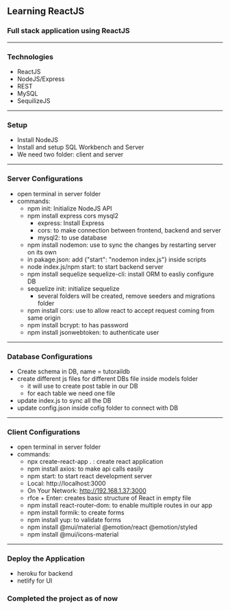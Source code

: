 ## Learning ReactJS
### Full stack application using ReactJS
-----
### Technologies
- ReactJS
- NodeJS/Express
- REST
- MySQL
- SequilizeJS
-----
### Setup
- Install NodeJS
- Install and setup SQL Workbench and Server
- We need two folder: client and server
-----
### Server Configurations
- open terminal in server folder
- commands:
    - npm init: Initialize NodeJS API
    - npm install express cors mysql2
        - express: Install Express
        - cors: to make connection between frontend, backend and server
        - mysql2: to use database
    - npm install nodemon: use to sync the changes by restarting server on its own
    - in pakage.json: add {"start": "nodemon index.js"} inside scripts
    - node index.js/npm start: to start backend server
    - npm install sequelize sequelize-cli: install ORM to easliy configure DB
    - sequelize init: initialize sequelize
        - several folders will be created, remove seeders and migrations folder
    - npm install cors: use to allow react to accept request coming from same origin
    - npm install bcrypt: to has password
    - npm install jsonwebtoken: to authenticate user
-----
### Database Configurations
- Create schema in DB, name = tutoraildb
- create different js files for different DBs file inside models folder
    - it will use to create post table in our DB
    - for each table we need one file
- update index.js to sync all the DB
- update config.json inside cofig folder to connect with DB
-----
### Client Configurations
- open terminal in server folder
- commands:
    - npx create-react-app . : create react application
    - npm install axios: to make api calls easily
    - npm start: to start react development server
    - Local: http://localhost:3000
    - On Your Network: http://192.168.1.37:3000
    - rfce + Enter: creates basic structure of React in empty file
    - npm install react-router-dom: to enable multiple routes in our app
    - npm install formik: to create forms
    - npm install yup: to validate forms
    - npm install @mui/material @emotion/react @emotion/styled
    - npm install @mui/icons-material
-----
### Deploy the Application
- heroku for backend
- netlify for UI

### Completed the project as of now
